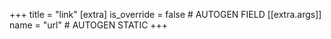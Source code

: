 +++
title = "link"
[extra]
is_override = false # AUTOGEN FIELD
[[extra.args]]
name = "url" # AUTOGEN STATIC
+++